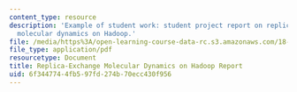 ```yaml
---
content_type: resource
description: 'Example of student work: student project report on replica-exchange
  molecular dynamics on Hadoop.'
file: /media/https%3A/open-learning-course-data-rc.s3.amazonaws.com/18-337j-parallel-computing-fall-2011/6f3447744fb597fd274b70ecc430f956_MIT18_337JF11_Hadoop_rpt.pdf
file_type: application/pdf
resourcetype: Document
title: Replica-Exchange Molecular Dynamics on Hadoop Report
uid: 6f344774-4fb5-97fd-274b-70ecc430f956
---
```

